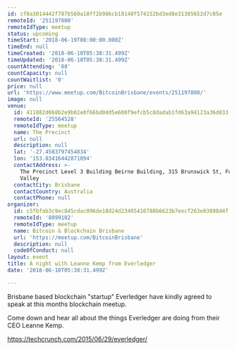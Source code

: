 ```yaml
---
id: cf8a3014442f787b560a18ff2b986cb18140f574152bd3ed8e31385652d7c05e
remoteId: '251197800'
remoteIdType: meetup
status: upcoming
timeStart: '2018-06-19T08:00:00.000Z'
timeEnd: null
timeCreated: '2018-06-10T05:38:31.499Z'
timeUpdated: '2018-06-10T05:38:31.499Z'
countAttending: '88'
countCapacity: null
countWaitlist: '0'
price: null
url: 'https://www.meetup.com/BitcoinBrisbane/events/251197800/'
image: null
venue:
  id: 411882d068b2e9b02e0f66bd0dd5e600f9efcb5c8dadab1fd63a94123a36d833
  remoteId: '25564528'
  remoteIdType: meetup
  name: The Precinct
  url: null
  description: null
  lat: '-27.4583797454834'
  lon: '153.03416442871094'
  contactAddress: >-
    The Precinct Level 3 Building Beirne Building, 315 Brunswick St, Fortitude
    Valley
  contactCity: Brisbane
  contactCountry: Australia
  contactPhone: null
organizer:
  id: c5fbfab3c9ec845cdac096de18d24d23405410788b6623b7eecf263e03898d4f
  remoteId: '8099102'
  remoteIdType: meetup
  name: Bitcoin & Blockchain Brisbane
  url: 'https://meetup.com/BitcoinBrisbane'
  description: null
  codeOfConduct: null
layout: event
title: A night with Leanne Kemp from Everledger
date: '2018-06-10T05:38:31.499Z'

---
```

<p>Brisbane based blockchain "startup" Everledger have kindly agreed to speak at this months blockchain meetup.</p> <p>Come down and hear all about the things Everledger are doing from their CEO Leanne Kemp.</p> <p><a href="https://techcrunch.com/2015/06/29/everledger/" class="linkified">https://techcrunch.com/2015/06/29/everledger/</a></p>

